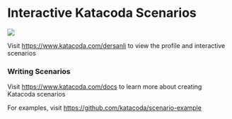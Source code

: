 # Interactive Katacoda Scenarios

[![](http://shields.katacoda.com/katacoda/dersanli/count.svg)](https://www.katacoda.com/dersanli "Get your profile on Katacoda.com")

Visit https://www.katacoda.com/dersanli to view the profile and interactive scenarios

### Writing Scenarios
Visit https://www.katacoda.com/docs to learn more about creating Katacoda scenarios

For examples, visit https://github.com/katacoda/scenario-example

